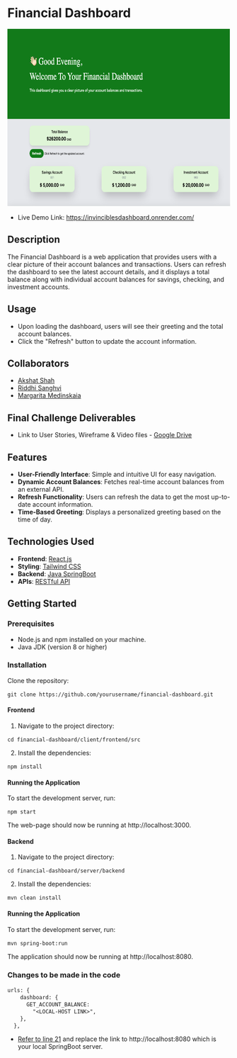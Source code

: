 # Financial Dashboard

<p align='center'>
  <img src='Financial Dashboard Screenshot.png' alt='Dashboard' height='400px' >
</p>

- Live Demo Link: https://invinciblesdashboard.onrender.com/

## Description

The Financial Dashboard is a web application that provides users with a clear picture of their account balances and transactions. Users can refresh the dashboard to see the latest account details, and it displays a total balance along with individual account balances for savings, checking, and investment accounts.

## Usage
- Upon loading the dashboard, users will see their greeting and the total account balances.
- Click the "Refresh" button to update the account information.

## Collaborators
- [Akshat Shah](https://www.connectwithakshat.me/)
- [Riddhi Sanghvi](https://github.com/riddhinsanghvi/)
- [Margarita Medinskaia](https://github.com/MarMedinskaia)

## Final Challenge Deliverables

- Link to User Stories, Wireframe & Video files - [Google Drive](https://drive.google.com/drive/folders/1V2CqowmQ50IfglTcZ2JOX8B1WFDAEMd8?usp=sharing)

## Features

- **User-Friendly Interface**: Simple and intuitive UI for easy navigation.
- **Dynamic Account Balances**: Fetches real-time account balances from an external API.
- **Refresh Functionality**: Users can refresh the data to get the most up-to-date account information.
- **Time-Based Greeting**: Displays a personalized greeting based on the time of day.

## Technologies Used

- **Frontend**: [React.js](https://react.dev/learn)
- **Styling**: [Tailwind CSS](https://v2.tailwindcss.com/docs)
- **Backend**: [Java SpringBoot](https://docs.spring.io/spring-boot/index.html)
- **APIs**: [RESTful API](https://restfulapi.net/)

## Getting Started

### Prerequisites

- Node.js and npm installed on your machine.
- Java JDK (version 8 or higher)

### Installation

Clone the repository:

```
git clone https://github.com/yourusername/financial-dashboard.git
```

#### Frontend

1. Navigate to the project directory:

```
cd financial-dashboard/client/frontend/src
```

2. Install the dependencies:
```
npm install
```

#### Running the Application
To start the development server, run:

```
npm start
```

The web-page should now be running at http://localhost:3000.

#### Backend

1. Navigate to the project directory:

```
cd financial-dashboard/server/backend
```

2. Install the dependencies:
```
mvn clean install
```

#### Running the Application
To start the development server, run:

```
mvn spring-boot:run
```

The application should now be running at http://localhost:8080.

### Changes to be made in the code

```
urls: {
    dashboard: {
      GET_ACCOUNT_BALANCE:
        "<LOCAL-HOST LINK>",
    },
  },
```
- [Refer to line 21](https://github.com/akshatbiztech/financial_dashboard/blob/main/client/frontend/src/App.jsx) and replace the link to http://localhost:8080 which is your local SpringBoot server.



